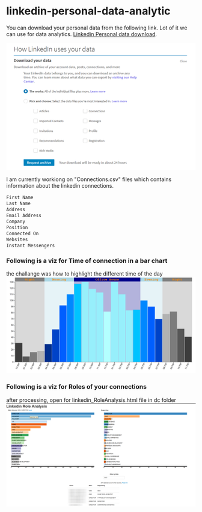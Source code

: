 # linkedin-personal-data-analytic

You can download your personal data from the following link. Lot of it we can use for data analytics.
[Linkedin Personal data download](https://www.linkedin.com/psettings/member-data).

![alt text](HowLinkedInUsesyourdata.png "How LinkedIn Uses your data")

I am currently workiong on "Connections.csv" files which contains information about the linkedin connections.

```
First Name
Last Name
Address
Email Address
Company
Position
Connected On
Websites
Instant Messengers
```

### Following is a viz for Time of connection in a bar chart
the challange was how to highlight the different time of the day
![alt text](connectTimeBarChart.png "Time of connection bar chart")

### Following is a viz for Roles of your connections
after processing, open for linkedin_RoleAnalysis.html file in dc folder
![alt text](RoleAnalysis.png "Roles")
